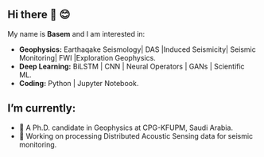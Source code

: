 ## Hi there 👋 😊
My name is **Basem** and I am interested in:
- **Geophysics:** Earthaqake Seismology| DAS |Induced Seismicity| Seismic Monitoring| FWI |Exploration Geophysics.
- **Deep Learning:** BiLSTM | CNN | Neural Operators | GANs | Scientific ML.
- **Coding:** Python | Jupyter Notebook.

## I’m currently: 
- 🔭  A Ph.D. candidate in Geophysics at CPG-KFUPM, Saudi Arabia.
- 🌱  Working on processing Distributed Acoustic Sensing data for seismic monitoring.  
<!--
**bqadas/bqadas** is a ✨ _special_ ✨ repository because its `README.md` (this file) appears on your GitHub profile.

Here are some ideas to get you started:

- 🔭 I’m currently working on ...
- 🌱 I’m currently learning ...
- 👯 I’m looking to collaborate on ...
- 🤔 I’m looking for help with ...
- 💬 Ask me about ...
- 📫 How to reach me: ...
- 😄 Pronouns: ...
- ⚡ Fun fact: ...
-->
